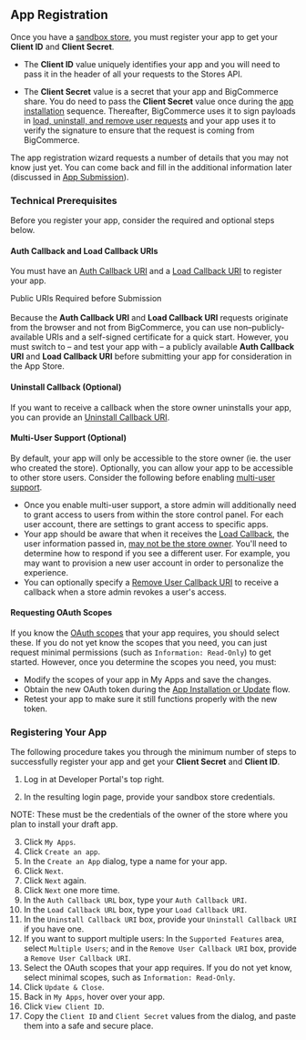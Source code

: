## <span class="jumptarget"> <a name="registration"></a> App Registration </span>

Once you have a [sandbox store](#api-apps-first-steps), you must register your app to get your **Client ID** and **Client Secret**.

*   The **Client ID** value uniquely identifies your app and you will need to pass it in the header of all your requests to the Stores API.

*   The **Client Secret** value is a secret that your app and BigCommerce share. You do need to pass the **Client Secret** value once during the [app installation](#app-installation-and-update-sequence) sequence. Thereafter, BigCommerce uses it to sign payloads in [load, uninstall, and remove user requests](#load-uninstall-and-user-removal-requests) and your app uses it to verify the signature to ensure that the request is coming from BigCommerce.

The app registration wizard requests a number of details that you may not know just yet. You can come back and fill in the additional information later (discussed in [App Submission](#app-submission)).

### <span class="jumptarget"> Technical Prerequisites </span>

Before you register your app, consider the required and optional steps below.


#### <span class="jumptarget"> Auth Callback and Load Callback URIs </span>

You must have an [Auth Callback URI](#app-installation-and-update-sequence) and a [Load Callback URI](#load-request-and-response) to register your app.

<aside class="notice">
<span class="aside-notice-hd">Public URIs Required before Submission</span><br><br>
Because the <b>Auth Callback URI</b> and <b>Load Callback URI</b> requests originate from the browser and not from BigCommerce, you can use non–publicly-available URIs and a self-signed certificate for a quick start. However, you must switch to – and test your app with – a publicly available <b>Auth Callback URI</b> and <b>Load Callback URI</b> before submitting your app for consideration in the App Store.
</aside>

#### <span class="jumptarget"> Uninstall Callback (Optional) </span>

If you want to receive a callback when the store owner uninstalls your app, you can provide an [Uninstall Callback URI](#uninstall-request-optional).

#### <span class="jumptarget" id="regis-multi-user"> Multi-User Support (Optional) </span>

By default, your app will only be accessible to the store owner (ie. the user who created the store). Optionally, you can allow your app to be accessible to other store users. Consider the following before enabling [multi-user support](#multi-user-support).

*   Once you enable multi-user support, a store admin will additionally need to grant access to users from within the store control panel. For each user account, there are settings to grant access to specific apps.
*   Your app should be aware that when it receives the [Load Callback](#load-request-and-response), the user information passed in, [may not be the store owner](#about-the-load-request). You'll need to determine how to respond if you see a different user. For example, you may want to provision a new user account in order to personalize the experience.
*   You can optionally specify a [Remove User Callback URI](#about-the-remove-user-request) to receive a callback when a store admin revokes a user's access.

#### <span class="jumptarget" id="request_scopes">  Requesting OAuth Scopes </span>

If you know the [OAuth scopes](#oauth-scopes) that your app requires, you should select these. If you do not yet know the scopes that you need, you can just request minimal permissions (such as `Information: Read-Only`) to get started. However, once you determine the scopes you need, you must:

*   Modify the scopes of your app in My Apps and save the changes.
*   Obtain the new OAuth token during the [App Installation or Update](#app-installation-and-update-sequence) flow.
*   Retest your app to make sure it still functions properly with the new token.

### <span class="jumptarget"> Registering Your App </span>

The following procedure takes you through the minimum number of steps to successfully register your app and get your **Client Secret** and **Client ID**.

1.  Log in at Developer Portal's top right.
2.  In the resulting login page, provide your sandbox store credentials.

	<aside class="notice">
<span class="aside-notice-hd">NOTE:</span>
These must be the credentials of the owner of the store where you plan to install your draft app.
</aside>

3.  Click `My Apps`.
4.  Click `Create an app`.
5.  In the `Create an App` dialog, type a name for your app.
6.  Click `Next`.
7.  Click `Next` again.
8.  Click `Next` one more time.
9.  In the `Auth Callback URL` box, type your `Auth Callback URI`.
10.  In the `Load Callback URL` box, type your `Load Callback URI`.
11.  In the `Uninstall Callback URI` box, provide your `Uninstall Callback URI` if you have one.
12.  If you want to support multiple users: In the `Supported Features` area, select `Multiple Users`; and in the `Remove User Callback URI` box, provide a `Remove User Callback URI`.
13.  Select the OAuth scopes that your app requires. If you do not yet know, select minimal scopes, such as `Information: Read-Only`.
14.  Click `Update & Close`.
15.  Back in `My Apps`, hover over your app.
16.  Click `View Client ID`.
17.  Copy the `Client ID` and `Client Secret` values from the dialog, and paste them into a safe and secure place.
